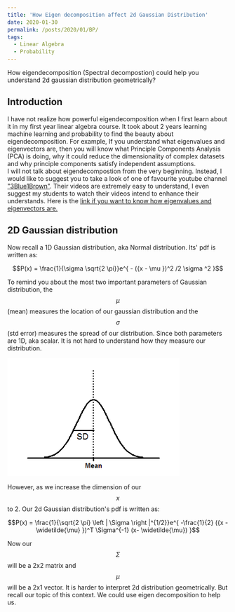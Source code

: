 ```yaml
---
title: 'How Eigen decomposition affect 2d Gaussian Distribution'
date: 2020-01-30
permalink: /posts/2020/01/BP/
tags:
  - Linear Algebra
  - Probability
---
```


How eigendecomposition (Spectral decompostion) could help you understand 2d gaussian distribution geometrically?

Introduction
------
I have not realize how powerful eigendecomposition when I first learn about it in my first year linear algebra course. It took about 2 years learning machine learning and probability to find the beauty about eigendecomposition. For example, If you understand what eigenvalues and eigenvectors are, then you will know what Principle Components Analysis (PCA) is doing, why it could reduce the dimensionality of complex datasets and why principle components satisfy independent assumptions.  
I will not talk about eigendecompostion from the very beginning. Instead, I would like to suggest you to take a look of one of favourite youtube channel ["3Blue1Brown"](https://www.youtube.com/channel/UCYO_jab_esuFRV4b17AJtAw). Their videos are extremely easy to understand, I even suggest my students to watch their videos intend to enhance their understands. Here is the [link if you want to know how eigenvalues and eigenvectors are.](https://www.youtube.com/watch?v=PFDu9oVAE-g&t=551s)

2D Gaussian distribution
------
Now recall a 1D Gaussian distribution, aka Normal distribution. Its' pdf is written as:  
  
$$P(x) = \frac{1}{\sigma \sqrt{2 \pi}}e^{ - ({x - \mu })^2 /2 \sigma ^2 }$$
  
To remind you about the most two important parameters of Gaussian distribution, the $$\mu$$(mean) measures the location of our gaussian distribution and the $$\sigma$$(std error) measures the spread of our distribution. Since both parameters are 1D, aka scalar. It is not hard to understand how they measure our distribution.

![](../images/post1/1DNormal.png)

However, as we increase the dimension of our $$x$$ to 2. Our 2d Gaussian distribution's pdf is written as:

$$P(x) = \frac{1}{\sqrt{2 \pi} \left | \Sigma \right |^{1/2}}e^{ -\frac{1}{2} ({x - \widetilde{\mu} })^T \Sigma^{-1}  (x- \widetilde{\mu}) }$$

Now our $$\Sigma$$ will be a 2x2 matrix and $$\mu$$ will be a 2x1 vector. It is harder to interpret 2d distribution geometrically. But recall our topic of this context. We could use eigen decomposition to help us.

